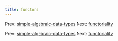 ```yaml
---
title: functors
---
```


Prev:
[simple-algebraic-data-types](simple-algebraic-data-types.md)
Next: [functoriality](functoriality.md)

Prev:
[simple-algebraic-data-types](simple-algebraic-data-types.md)
Next: [functoriality](functoriality.md)
